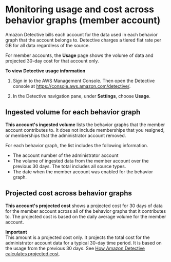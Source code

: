 # Monitoring usage and cost across behavior graphs \(member account\)<a name="member-usage-tracking"></a>

Amazon Detective bills each account for the data used in each behavior graph that the account belongs to\. Detective charges a tiered flat rate per GB for all data regardless of the source\.

For member accounts, the **Usage** page shows the volume of data and projected 30\-day cost for that account only\.

**To view Detective usage information**

1. Sign in to the AWS Management Console\. Then open the Detective console at [https://console\.aws\.amazon\.com/detective/](https://console.aws.amazon.com/detective/)\.

1. In the Detective navigation pane, under **Settings**, choose **Usage**\.

## Ingested volume for each behavior graph<a name="volume-per-behavior-graph"></a>

**This account's ingested volume** lists the behavior graphs that the member account contributes to\. It does not include memberships that you resigned, or memberships that the administrator account removed\.

For each behavior graph, the list includes the following information\.
+ The account number of the administrator account
+ The volume of ingested data from the member account over the previous 30 days\. The total includes all source types\.
+ The date when the member account was enabled for the behavior graph\.

## Projected cost across behavior graphs<a name="member-projected-cost"></a>

**This account's projected cost** shows a projected cost for 30 days of data for the member account across all of the behavior graphs that it contributes to\. The projected cost is based on the daily average volume for the member account\.

**Important**  
This amount is a projected cost only\. It projects the total cost for the administrator account data for a typical 30\-day time period\. It is based on the usage from the previous 30 days\. See [How Amazon Detective calculates projected cost](usage-projected-cost-calculation.md)\.